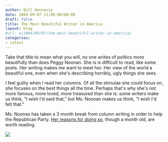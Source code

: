 ```yaml
---
author: Bill Hennessy
date: 2004-09-07 13:00:00+00:00
draft: false
title: The Most Beautiful Writer in America
layout: blog
#url: e/2004/09/07/the-most-beautiful-writer-in-america/
categories:
- Latest
---
```


Take that title to mean what you will, no one writes of politics more beautifully than does Peggy Noonan. She is is difficult to read, like some poets. Her writing makes me want to meet her. Her view of the world a beautiful one, even when she's describing horribly, ugly things she sees.




I feel guilty when I read her columns. Of all the stimulae she could focus on, she focuses on the best things all the time. Perhaps that's why she's not more famous, more loved, more treasured than she is: some writers make us think, "I wish I'd said that," but Ms. Noonan makes us think, "I wish I'd felt that."




Ms. Noonas has taken a 3 month break from column writing in order to help the Republican Party. [Her reasons for doing so](https://www.opinionjournal.com/columnists/pnoonan/), though a month old, are worth reading.

![](https://blog.billhennessy.com/aggbug.aspx?PostID=587)


